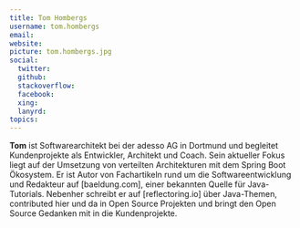 ```yaml
---
title: Tom Hombergs
username: tom.hombergs
email:
website:
picture: tom.hombergs.jpg
social:
  twitter:
  github:
  stackoverflow: 
  facebook: 
  xing: 
  lanyrd: 
topics:
---
```


**Tom** ist Softwarearchitekt bei der adesso AG in Dortmund und begleitet Kundenprojekte als Entwickler, Architekt und Coach. Sein aktueller Fokus liegt auf der Umsetzung von verteilten Architekturen mit dem Spring Boot Ökosystem. 
Er ist Autor von Fachartikeln rund um die Softwareentwicklung und Redakteur auf [baeldung.com], einer bekannten Quelle für Java-Tutorials. Nebenher schreibt er auf [reflectoring.io] über Java-Themen, 
contributed hier und da in Open Source Projekten und bringt den Open Source Gedanken mit in die Kundenprojekte.
